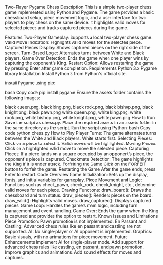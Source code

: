 Two-Player Pygame Chess
Description
This is a simple two-player chess game implemented using Python and Pygame. The game provides a basic chessboard setup, piece movement logic, and a user interface for two players to play chess on the same device. It highlights valid moves for selected pieces and tracks captured pieces during the game.

Features
Two-Player Gameplay: Supports a local two-player chess game.
Valid Move Indication: Highlights valid moves for the selected piece.
Captured Pieces Display: Shows captured pieces on the right side of the screen.
Turn-Based Logic: Alternates turns between White and Black players.
Game Over Detection: Ends the game when one player wins by capturing the opponent's King.
Restart Option: Allows restarting the game by pressing Enter after game completion.
Requirements
Python 3.x
Pygame library
Installation
Install Python 3 from Python's official site.

Install Pygame using pip:

bash
Copy code
pip install pygame
Ensure the assets folder contains the following images:

black queen.png, black king.png, black rook.png, black bishop.png, black knight.png, black pawn.png
white queen.png, white king.png, white rook.png, white bishop.png, white knight.png, white pawn.png
How to Run
Save the script as chess.py.
Place the required assets in an assets folder in the same directory as the script.
Run the script using Python:
bash
Copy code
python chess.py
How to Play
Player Turns: The game alternates turns between the White and Black players.
White starts first.
Selecting Pieces: Click on a piece to select it. Valid moves will be highlighted.
Moving Pieces: Click on a highlighted valid move to move the selected piece.
Capturing Pieces: If a piece lands on a square occupied by an opponent’s piece, the opponent's piece is captured.
Checkmate Detection: The game highlights the King if it is under attack.
Forfeiting the Game
Click on the FORFEIT button to forfeit the game.
Restarting the Game
After the game ends, press Enter to restart.
Code Overview
Game Initialization: Sets up the display, fonts, and initial variables for gameplay.
Piece Movement and Logic:
Functions such as check_pawn, check_rook, check_knight, etc., determine valid moves for each piece.
Drawing Functions:
draw_board(): Draws the chessboard and turn status.
draw_pieces(): Renders pieces on the board.
draw_valid(): Highlights valid moves.
draw_captured(): Displays captured pieces.
Game Loop: Handles the game’s main logic, including turn management and event handling.
Game Over: Ends the game when the King is captured and provides the option to restart.
Known Issues and Limitations
Piece Promotion: Pawn promotion is not implemented.
En Passant and Castling: Advanced chess rules like en passant and castling are not supported.
AI: No single-player or AI opponent is implemented.
Graphics: Basic visuals, with no animations for piece movement.
Future Enhancements
Implement AI for single-player mode.
Add support for advanced chess rules like castling, en passant, and pawn promotion.
Improve graphics and animations.
Add sound effects for moves and captures.
